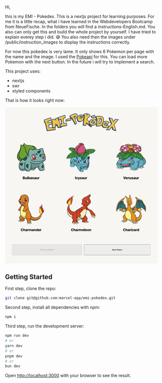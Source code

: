 Hi,

this is my EMI - Pokedex. This is a nextjs project for learning purposes. For me it is a little recap, what i have learned in the Webdevelopers Bootcamp from NeueFische. In the folders you will find a instructions-English.md. You also can only get this and build the whole project by yourself. I have tried to explain everey step i did. 😅 You also need then the images under /public/instruction_images to display the instructions correctly.

For now this pokedex is very lame. It only shows 6 Pokemon per page with the name and the image. I used the [Pokeapi](https://pokeapi.co/) for this. You can load more Pokemon with the next button. In the future i will try to implement a search.

This project uses:

- nextjs
- swr
- styled components

That is how it looks right now:

![website with images](/public/instruction_images/pokemon-04.png)

## Getting Started

First step, clone the repo:

```bash
git clone git@github.com:marcel-epp/emi-pokedex.git
```

Second step, install all dependencies with npm:

```Bash
npm i
```

Third step, run the development server:

```bash
npm run dev
# or
yarn dev
# or
pnpm dev
# or
bun dev
```

Open [http://localhost:3000](http://localhost:3000) with your browser to see the result.
